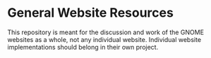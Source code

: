 # General Website Resources
This repository is meant for the discussion and work of the GNOME websites as a whole, not any individual website. Individual website implementations should belong in their own project.
